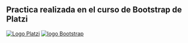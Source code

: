 ##  Practica realizada en el curso de Bootstrap de Platzi
[![Logo Platzi](https://blogs.elespectador.com/wp-content/uploads/2018/11/Logotipo-de-Platzi-Educacion-Online-Calidad.jpg "Logo Platzi")](https://blogs.elespectador.com/wp-content/uploads/2018/11/Logotipo-de-Platzi-Educacion-Online-Calidad.jpg "Logo Platzi")
[![logo Bootstrap](https://anthoncode.com/wp-content/uploads/2019/01/bootstrap-logo-png.png "logo Bootstrap")](http:/https://anthoncode.com/wp-content/uploads/2019/01/bootstrap-logo-png.png/ "logo Bootstrap")
